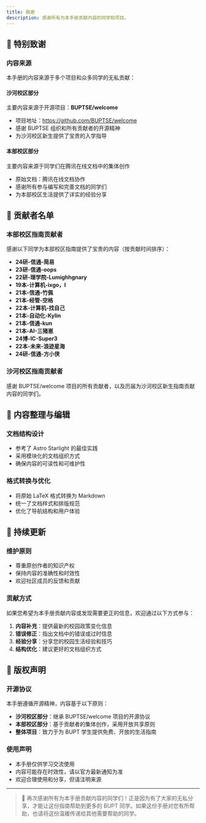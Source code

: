 ```yaml
---
title: 致谢
description: 感谢所有为本手册贡献内容的同学和项目。
---
```


## 🙏 特别致谢

### 内容来源

本手册的内容来源于多个项目和众多同学的无私贡献：

#### 沙河校区部分
主要内容来源于开源项目：**BUPTSE/welcome**
- 项目地址：https://github.com/BUPTSE/welcome
- 感谢 BUPTSE 组织和所有贡献者的开源精神
- 为沙河校区新生提供了宝贵的入学指导

#### 本部校区部分
主要内容来源于同学们在腾讯在线文档中的集体创作
- 原始文档：腾讯在线文档协作
- 感谢所有参与编写和完善文档的同学们
- 为本部校区生活提供了详实的经验分享

## 👥 贡献者名单

### 本部校区指南贡献者

感谢以下同学为本部校区指南提供了宝贵的内容（按贡献时间排序）：

- **24研-信通-简易**
- **23研-信通-oops**
- **22研-理学院-Lumighhgnary**
- **19本-计算机-ixgo，l**
- **21本-信通-竹佩**
- **21本-经管-空格**
- **22本-计算机-找自己**
- **21本-自动化-Kylin**
- **21本-信通-kun**
- **21本-AI-三猪崽**
- **24博-IC-Super3**
- **22本-未来-浪迹星海**
- **24研-信通-方小侠**

### 沙河校区指南贡献者

感谢 BUPTSE/welcome 项目的所有贡献者，以及历届为沙河校区新生指南贡献内容的同学们。

## 📝 内容整理与编辑

### 文档结构设计
- 参考了 Astro Starlight 的最佳实践
- 采用模块化的文档组织方式
- 确保内容的可读性和可维护性

### 格式转换与优化
- 将原始 LaTeX 格式转换为 Markdown
- 统一了文档样式和排版规范
- 优化了导航结构和用户体验

## 🔄 持续更新

### 维护原则
- 尊重原创作者的知识产权
- 保持内容的准确性和时效性
- 欢迎社区成员的反馈和贡献

### 贡献方式
如果您希望为本手册贡献内容或发现需要更正的信息，欢迎通过以下方式参与：

1. **内容补充**：提供最新的校园政策变化信息
2. **错误修正**：指出文档中的错误或过时信息
3. **经验分享**：分享您的校园生活经验和技巧
4. **结构优化**：建议更好的文档组织方式

## 📄 版权声明

### 开源协议
本手册遵循开源精神，内容基于以下原则：

- **沙河校区部分**：继承 BUPTSE/welcome 项目的开源协议
- **本部校区部分**：基于贡献者的集体创作，采用开放共享原则
- **整体项目**：致力于为 BUPT 学生提供免费、开放的生活指南

### 使用声明
- 本手册仅供学习交流使用
- 内容可能存在时效性，请以官方最新通知为准
- 欢迎合理使用和分享，但请注明来源

---

> 💝 再次感谢所有为本手册贡献内容的同学们！正是因为有了大家的无私分享，才能让这份指南帮助到更多的 BUPT 同学。如果这份手册对您有所帮助，也请将这份温暖传递给其他需要帮助的同学。
